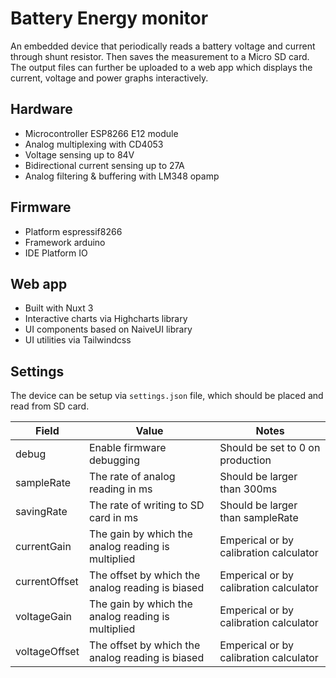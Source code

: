 # Battery Energy monitor

An embedded device that periodically reads a battery voltage and current through shunt resistor. Then saves the measurement to a Micro SD card. The output files can further be uploaded to a web app which displays the current, voltage and power graphs interactively.

## Hardware
- Microcontroller ESP8266 E12 module
- Analog multiplexing with CD4053 
- Voltage sensing up to 84V
- Bidirectional current sensing up to 27A
- Analog filtering & buffering with LM348 opamp

## Firmware
- Platform espressif8266
- Framework arduino
- IDE Platform IO

## Web app
- Built with Nuxt 3
- Interactive charts via Highcharts library
- UI components based on NaiveUI library
- UI utilities via Tailwindcss

## Settings
The device can be setup via `settings.json` file, which should be placed and read from SD card. 

| Field         | Value                                              | Notes                                  |
|---------------|----------------------------------------------------|----------------------------------------|
| debug         | Enable firmware debugging                          | Should be set to 0 on production       |
| sampleRate    | The rate of analog reading in ms                   | Should be larger than 300ms            |
| savingRate    | The rate of writing to SD card in ms               | Should be larger than sampleRate       |
| currentGain   | The gain by which the analog reading is multiplied | Emperical or by calibration calculator |
| currentOffset | The offset by which the analog reading is biased   | Emperical or by calibration calculator |
| voltageGain   | The gain by which the analog reading is multiplied | Emperical or by calibration calculator |
| voltageOffset | The offset by which the analog reading is biased   | Emperical or by calibration calculator |